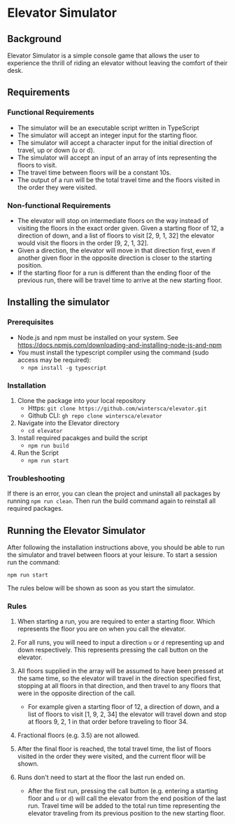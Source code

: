 # Elevator Simulator

## Background
Elevator Simulator is a simple console game that allows the user to experience the thrill of riding an elevator without leaving the comfort of their desk.

## Requirements

### Functional Requirements

* The simulator will be an executable script written in TypeScript
* The simulator will accept an integer input for the starting floor.
* The simulator will accept a character input for the initial direction of travel, up or down (u or d).
* The simulator will accept an input of an array of ints representing the floors to visit.
* The travel time between floors will be a constant 10s.
* The output of a run will be the total travel time and the floors visited in the order they were visited.

### Non-functional Requirements

* The elevator will stop on intermediate floors on the way instead of visiting the floors in the exact order given. Given a starting floor of 12, a direction of down, and a list of floors to visit [2, 9, 1, 32] the elevator would visit the floors in the order [9, 2, 1, 32].
* Given a direction, the elevator will move in that direction first, even if another given floor in the opposite direction is closer to the starting position.
* If the starting floor for a run is different than the ending floor of the previous run, there will be travel time to arrive at the new starting floor.

## Installing the simulator

### Prerequisites
* Node.js and npm must be installed on your system. See https://docs.npmjs.com/downloading-and-installing-node-js-and-npm
* You must install the typescript compiler using the command (sudo access may be required):
    * `npm install -g typescript` 

### Installation
1. Clone the package into your local repository
    * Https: `git clone https://github.com/wintersca/elevator.git`
    * Github CLI: `gh repo clone wintersca/elevator`
2. Navigate into the Elevator directory
    * `cd elevator`
3. Install required pacakges and build the script
    * `npm run build`
4. Run the Script
    * `npm run start`

### Troubleshooting
If there is an error, you can clean the project and uninstall all packages by running `npm run clean`. Then run the build command again to reinstall all required packages.

## Running the Elevator Simulator
After following the installation instructions above, you should be able to run the simulator and travel between floors at your leisure. To start a session run the command: 

`npm run start`

The rules below will be shown as soon as you start the simulator.

### Rules

1. When starting a run, you are required to enter a starting floor. Which represents the floor you are on when you call the elevator.

2. For all runs, you will need to input a direction `u` or `d` representing up and down respectively. This represents pressing the call button on the elevator.

3. All floors supplied in the array will be assumed to have been pressed at the same time, so the elevator will travel in the direction specified first, stopping at all floors in that direction, and then travel to any floors that were in the opposite direction of the call.
    * For example given a starting floor of 12, a direction of down, and a list of floors to visit [1, 9, 2, 34] the elevator will travel down and stop at floors 9, 2, 1 in that order before traveling to floor 34.

4. Fractional floors (e.g. 3.5) are not allowed.

5. After the final floor is reached, the total travel time, the list of floors visited in the order they were visited, and the current floor will be shown.

6. Runs don't need to start at the floor the last run ended on.
    * After the first run, pressing the call button (e.g. entering a starting floor and `u` or `d`) will call the elevator from the end position of the last run. Travel time will be added to the total run time representing the elevator traveling from its previous position to the new starting floor.


